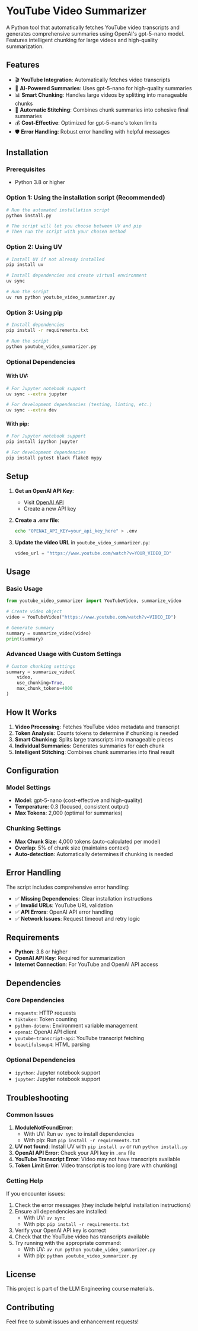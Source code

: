 # YouTube Video Summarizer

A Python tool that automatically fetches YouTube video transcripts and generates comprehensive summaries using OpenAI's gpt-5-nano model. Features intelligent chunking for large videos and high-quality summarization.

## Features

- 🎬 **YouTube Integration**: Automatically fetches video transcripts
- 🤖 **AI-Powered Summaries**: Uses gpt-5-nano for high-quality summaries
- 📊 **Smart Chunking**: Handles large videos by splitting into manageable chunks
- 🔄 **Automatic Stitching**: Combines chunk summaries into cohesive final summaries
- 💰 **Cost-Effective**: Optimized for gpt-5-nano's token limits
- 🛡️ **Error Handling**: Robust error handling with helpful messages

## Installation

### Prerequisites
- Python 3.8 or higher

### Option 1: Using the installation script (Recommended)
```bash
# Run the automated installation script
python install.py

# The script will let you choose between UV and pip
# Then run the script with your chosen method
```

### Option 2: Using UV
```bash
# Install UV if not already installed
pip install uv

# Install dependencies and create virtual environment
uv sync

# Run the script
uv run python youtube_video_summarizer.py
```

### Option 3: Using pip
```bash
# Install dependencies
pip install -r requirements.txt

# Run the script
python youtube_video_summarizer.py
```

### Optional Dependencies

#### With UV:
```bash
# For Jupyter notebook support
uv sync --extra jupyter

# For development dependencies (testing, linting, etc.)
uv sync --extra dev
```

#### With pip:
```bash
# For Jupyter notebook support
pip install ipython jupyter

# For development dependencies
pip install pytest black flake8 mypy
```

## Setup

1. **Get an OpenAI API Key**:
   - Visit [OpenAI API](https://platform.openai.com/api-keys)
   - Create a new API key

2. **Create a .env file**:
   ```bash
   echo "OPENAI_API_KEY=your_api_key_here" > .env
   ```

3. **Update the video URL** in `youtube_video_summarizer.py`:
   ```python
   video_url = "https://www.youtube.com/watch?v=YOUR_VIDEO_ID"
   ```

## Usage

### Basic Usage
```python
from youtube_video_summarizer import YouTubeVideo, summarize_video

# Create video object
video = YouTubeVideo("https://www.youtube.com/watch?v=VIDEO_ID")

# Generate summary
summary = summarize_video(video)
print(summary)
```

### Advanced Usage with Custom Settings
```python
# Custom chunking settings
summary = summarize_video(
    video, 
    use_chunking=True, 
    max_chunk_tokens=4000
)
```

## How It Works

1. **Video Processing**: Fetches YouTube video metadata and transcript
2. **Token Analysis**: Counts tokens to determine if chunking is needed
3. **Smart Chunking**: Splits large transcripts into manageable pieces
4. **Individual Summaries**: Generates summaries for each chunk
5. **Intelligent Stitching**: Combines chunk summaries into final result

## Configuration

### Model Settings
- **Model**: gpt-5-nano (cost-effective and high-quality)
- **Temperature**: 0.3 (focused, consistent output)
- **Max Tokens**: 2,000 (optimal for summaries)

### Chunking Settings
- **Max Chunk Size**: 4,000 tokens (auto-calculated per model)
- **Overlap**: 5% of chunk size (maintains context)
- **Auto-detection**: Automatically determines if chunking is needed

## Error Handling

The script includes comprehensive error handling:
- ✅ **Missing Dependencies**: Clear installation instructions
- ✅ **Invalid URLs**: YouTube URL validation
- ✅ **API Errors**: OpenAI API error handling
- ✅ **Network Issues**: Request timeout and retry logic

## Requirements

- **Python**: 3.8 or higher
- **OpenAI API Key**: Required for summarization
- **Internet Connection**: For YouTube and OpenAI API access

## Dependencies

### Core Dependencies
- `requests`: HTTP requests
- `tiktoken`: Token counting
- `python-dotenv`: Environment variable management
- `openai`: OpenAI API client
- `youtube-transcript-api`: YouTube transcript fetching
- `beautifulsoup4`: HTML parsing

### Optional Dependencies
- `ipython`: Jupyter notebook support
- `jupyter`: Jupyter notebook support

## Troubleshooting

### Common Issues

1. **ModuleNotFoundError**: 
   - With UV: Run `uv sync` to install dependencies
   - With pip: Run `pip install -r requirements.txt`
2. **UV not found**: Install UV with `pip install uv` or run `python install.py`
3. **OpenAI API Error**: Check your API key in `.env` file
4. **YouTube Transcript Error**: Video may not have transcripts available
5. **Token Limit Error**: Video transcript is too long (rare with chunking)

### Getting Help

If you encounter issues:
1. Check the error messages (they include helpful installation instructions)
2. Ensure all dependencies are installed:
   - With UV: `uv sync`
   - With pip: `pip install -r requirements.txt`
3. Verify your OpenAI API key is correct
4. Check that the YouTube video has transcripts available
5. Try running with the appropriate command:
   - With UV: `uv run python youtube_video_summarizer.py`
   - With pip: `python youtube_video_summarizer.py`

## License

This project is part of the LLM Engineering course materials.

## Contributing

Feel free to submit issues and enhancement requests!
